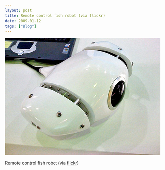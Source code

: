 ```yaml
---
layout: post
title: Remote control fish robot (via flickr)
date: 2009-01-12
tags: ["Blog"]
---
```


![](k3Im6rfOqimmgi0xiP16zHEro1_500.jpg)  

Remote control fish robot (via [flickr](http://flickr.com/photos/jeffreywarren))